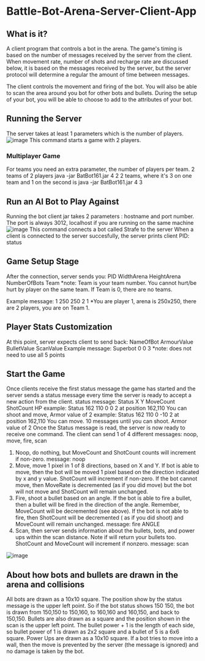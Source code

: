 # Battle-Bot-Arena-Server-Client-App

## What is it?
A client program that controls a bot in the arena. The game's timing is based on the number of messages received by the server from the client. When movement rate, number of shots and recharge rate are discussed below, it is based on the messages received by the server, but the server protocol will determine a regular the amount of time between messages.

The client controls the movement and firing of the bot. You will also be able to scan
the area around you bot for other bots and bullets. During the setup of your bot, you will be able to
choose to add to the attributes of your bot.

## Running the Server
The server takes at least 1 parameters which is the number of players.
![image](https://user-images.githubusercontent.com/47125700/170398188-a8748d26-8ee0-4ad0-a172-c4260804e31f.png)
This command starts a game with 2 players.

### Multiplayer Game
For teams you need an extra parameter, the number of players per team.
  2 teams of 2 players
                  java -jar BatBot161.jar  4  2
  2 teams, where it's 3 on one team and 1 on the second is
                  java -jar BatBot161.jar  4  3  

## Run an AI Bot to Play Against
Running the bot client jar takes 2 parameters : hostname and port number.  
The port is always 3012, localhost if you are running on the same machine
![image](https://user-images.githubusercontent.com/47125700/170398778-ae513395-739f-4663-a00d-4c9f4d60918a.png)
This command connects a bot called Strafe to the server
When a client is connected to the server succesfully, the server prints client PID: status

## Game Setup Stage
After the connection, server sends you:
PID WidthArena HeightArena NumberOfBots Team
*note: Team is your team number. You cannot hurt/be hurt by player on the same team. If Team is 0, there are no teams.

Example message: 1 250 250 2 1 *You are player 1, arena is 250x250, there are 2 players, you are on Team 1.

## Player Stats Customization
At this point, server expects client to send back:
NameOfBot ArmourValue BulletValue ScanValue
Example message: Superbot 0 0 3 *note: does not need to use all 5 points

## Start the Game
Once clients receive the first status message the game has started and the server sends a status
message every time the server is ready to accept a new action from the client.
status message:
Status X Y MoveCount ShotCount HP
                  example: Status 162 110 0 0 2 
at position 162,110 You can shoot and move, Armor value of 2
                  example: Status 162 110 0 -10 2
at position 162,110 You can move. 10 messages until you can shoot. Armor value of 2
Once the Status message is read, the server is now ready to receive one command. The client can
send 1 of 4 different messages: noop, move, fire, scan
1. Noop, do nothing, but MoveCount and ShotCount counts will increment if non-zero.
                  message: noop
2. Move, move 1 pixel in 1 of 8 directions, based on X and Y. If bot is able to move, then the bot
will be moved 1 pixel based on the direction indicated by x and y value. ShotCount will increment
if non-zero. If the bot cannot move, then MoveRate is decremented (as if you did move) but the
bot will not move and ShotCount will remain unchanged.
3. Fire, shoot a bullet based on an angle. If the bot is able to fire a bullet, then a bullet will be fired
in the direction of the angle. Remember, MoveCount will be decremented (see above). If the bot is
not able to fire, then ShotCount will be decremented ( as if you did shoot) and MoveCount will
remain unchanged.
                 message: fire ANGLE
4. Scan, then server sends information about the bullets, bots, and power ups within the scan
distance. Note if will return your bullets too. ShotCount and MoveCount will increment if nonzero.
                 message: scan

![image](https://user-images.githubusercontent.com/47125700/170397952-ae95e0c6-4f52-45b0-89ad-8f4a4bcea4ca.png)

## About how bots and bullets are drawn in the arena and collisions
All bots are drawn as a 10x10 square. The position show by the status message is the upper
left point. So if the bot status shows 150 150, the bot is drawn from 150,150 to 150,160, to 160,160
and 160,150, and back to 150,150. Bullets are also drawn as a square and the position shown in
the scan is the upper left point. The bullet power + 1 is the length of each side, so bullet power of 1
is drawn as 2x2 square and a bullet of 5 is a 6x6 square. Power Ups are drawn as a 10x10 square.
If a bot tries to move into a wall, then the move is prevented by the server (the message is
ignored) and no damage is taken by the bot.

